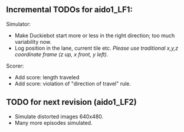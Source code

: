 
## Incremental TODOs for aido1_LF1:

Simulator:

* Make Duckiebot start more or less in the right direction; too much variability now.
* Log position in the lane, current tile etc. *Please use traditional x,y,z coordinate frame (z up, x front, y left)*.

Scorer:

* Add score: length traveled
* Add score: violation of "direction of travel" rule. 


## TODO for next revision (aido1_LF2)

* Simulate distorted images 640x480.
* Many more episodes simulated.

